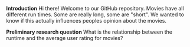 __Introduction__
Hi there! Welcome to our GitHub repository. 
Movies have all different run times. Some are really long, some are "short". We wanted to know if this actually influences peoples opinion about the movies. 


__Preliminary research question__
  What is the relationship between the runtime and the average user rating for movies?
